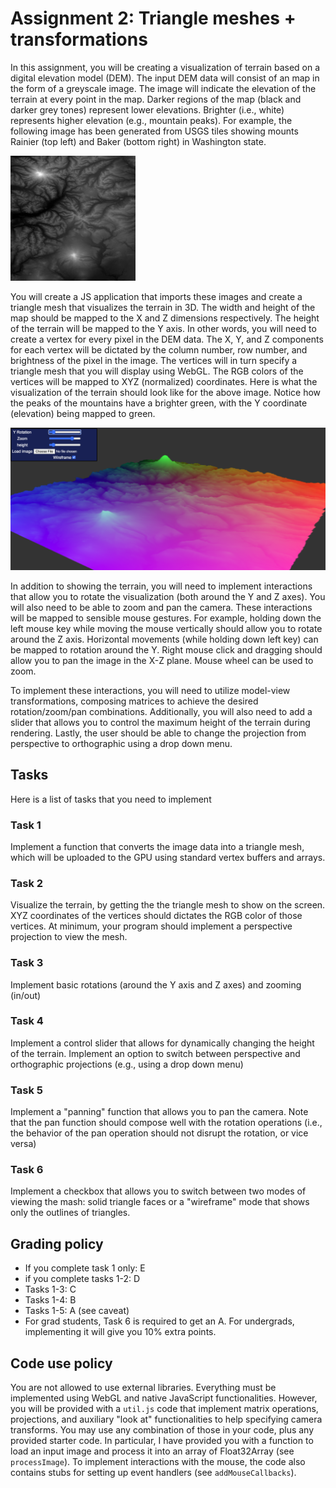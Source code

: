 # Assignment 2: Triangle meshes + transformations

In this assignment, you will be creating a visualization of terrain based on a digital elevation model (DEM). The input DEM data will consist of an map in the form of a greyscale image. The image will indicate the elevation of the terrain at every point in the map. Darker regions of the map  (black and darker grey tones) represent lower elevations. Brighter (i.e., white) represents higher elevation (e.g., mountain peaks). For example, the following image has been generated from USGS tiles showing mounts Rainier (top left) and Baker (bottom right) in Washington state.

![Mount Rainier](https://github.com/University-of-Illinois-Chicago-CS/cs425-assignment2/blob/main/rainier-small.jpeg?raw=true)

You will create a JS application that imports these images and create a triangle mesh that visualizes the terrain in 3D. The width and height of the map should be mapped to the X and Z dimensions respectively. The height of the terrain will be mapped to the Y axis. In other words, you will need to create a vertex for every pixel in the DEM data. The X, Y, and Z components for each vertex will be dictated by the column number, row number, and brightness of the pixel in the image. The vertices will in turn specify a triangle mesh that you will display using WebGL. The RGB colors of the vertices will be mapped to XYZ (normalized) coordinates. Here is what the visualization of the terrain should look like for the above image. Notice how the peaks of the mountains have a brighter green, with the Y coordinate (elevation) being mapped to green.

![Terrain render](https://github.com/University-of-Illinois-Chicago-CS/cs425-assignment2/blob/main/screenshot.png?raw=true)

In addition to showing the terrain, you will need to implement interactions that allow you to rotate the visualization (both around the Y and Z axes). You will also need to be able to zoom and pan the camera. These interactions will be mapped to sensible mouse gestures. For example, holding down the left mouse key while moving the mouse vertically should allow you to rotate around the Z axis. Horizontal movements (while holding down left key) can be mapped to rotation around the Y. Right mouse click and dragging should allow you to pan the image in the X-Z plane. Mouse wheel can be used to zoom.

To implement these interactions, you will need to utilize model-view transformations, composing matrices to achieve the desired rotation/zoom/pan combinations. Additionally, you will also need to add a slider that allows you to control the maximum height of the terrain during rendering. Lastly, the user should be able to change the projection from perspective to orthographic using a drop down menu. 

## Tasks

Here is a list of tasks that you need to implement

### Task 1

Implement a function that converts the image data into a triangle mesh, which will be uploaded to the GPU using standard vertex buffers and arrays.

### Task 2

Visualize the terrain, by getting the the triangle mesh to show on the screen. XYZ coordinates of the vertices should dictates the RGB color of those vertices. At minimum, your program should implement a perspective projection to view the mesh.

### Task 3 

Implement basic rotations (around the Y axis and Z axes) and zooming (in/out)

### Task 4

Implement a control slider that allows for dynamically changing the height of the terrain. Implement an option to switch between perspective and orthographic projections (e.g., using a drop down menu)

### Task 5

Implement a "panning" function that allows you to pan the camera. Note that the pan function should compose well with the rotation operations (i.e., the behavior of the pan operation should not disrupt the rotation, or vice versa)

### Task 6

Implement a checkbox that allows you to switch between two modes of viewing the mash: solid triangle faces or a "wireframe" mode that shows only the outlines of triangles.


## Grading policy

- If you complete task 1 only: E
- if you complete tasks 1-2: D
- Tasks 1-3: C
- Tasks 1-4: B
- Tasks 1-5: A (see caveat)
- For grad students, Task 6 is required to get an A. For undergrads, implementing it will give you 10% extra points. 

## Code use policy

You are not allowed to use external libraries. Everything must be implemented using WebGL and native JavaScript functionalities. However, you will be provided with a `util.js` code that implement matrix operations, projections, and auxiliary "look at" functionalities to help specifying camera transforms. You may use any combination of those in your code, plus any provided starter code. In particular, I have provided you with a function to load an input image and process it into an array of Float32Array (see `processImage`). To implement interactions with the mouse, the code also contains stubs for setting up event handlers (see `addMouseCallbacks`).

